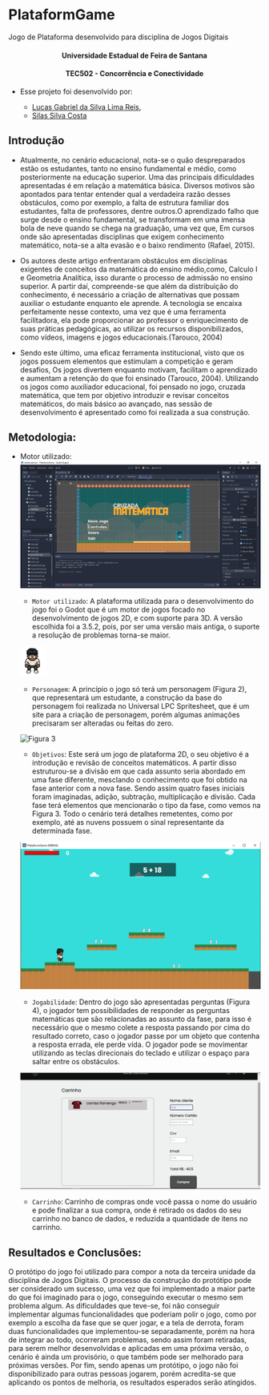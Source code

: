 # PlataformGame
Jogo de Plataforma desenvolvido para disciplina de Jogos Digitais

<p align="center">

<h4 align="center" > Universidade Estadual de Feira de Santana </h4>
<h4 align="center" >  TEC502 - Concorrência e Conectividade  </h4>
</p>


- Esse projeto foi desenvolvido por: 
    
  	- [Lucas Gabriel da Silva Lima Reis](https://github.com/lucasxgb), 
	- [Silas Silva Costa](https://github.com/silas-silva)


## Introdução

- Atualmente, no cenário educacional, nota-se o quão despreparados estão os estudantes, tanto no ensino fundamental e médio, como posteriormente na educação superior. Uma das principais dificuldades apresentadas é em relação a matemática básica. Diversos motivos são apontados para tentar entender qual a verdadeira razão desses obstáculos, como por exemplo, a falta de estrutura familiar dos estudantes, falta de professores, dentre outros.O aprendizado falho que surge desde o ensino fundamental, se transformam em uma imensa bola de neve quando se chega na graduação, uma vez que, Em cursos onde são apresentadas disciplinas que exigem conhecimento matemático, nota-se a alta evasão e o baixo rendimento (Rafael, 2015).

- Os autores deste artigo enfrentaram obstáculos em disciplinas exigentes de conceitos da matemática do ensino médio,como, Calculo I e Geometria Analítica, isso durante o processo de admissão no ensino superior. A partir daí, compreende-se que além da distribuição do conhecimento, é necessário a criação de alternativas que possam auxiliar o estudante enquanto ele aprende. A tecnologia se encaixa perfeitamente nesse contexto, uma vez que é uma ferramenta facilitadora, ela pode proporcionar ao professor o enriquecimento de suas práticas pedagógicas, ao utilizar os recursos disponibilizados, como vídeos, imagens e jogos educacionais.(Tarouco, 2004)

- Sendo este último, uma eficaz ferramenta institucional, visto que os jogos possuem elementos que estimulam a competição e geram desafios, Os jogos divertem enquanto motivam, facilitam o aprendizado e aumentam a retenção do que foi ensinado (Tarouco, 2004). Utilizando os jogos como auxiliador educacional, foi pensado no jogo, cruzada matemática, que tem por objetivo introduzir e revisar conceitos matemáticos, do mais básico ao avançado, nas sessão de desenvolvimento é apresentado como foi realizada a sua construção.



## Metodologia:


- Motor utilizado:
	![Motor utilizado](https://github.com/lucasxgb/PlataformGame/blob/main/imagens/Tela%20Inicial.PNG?raw=true)
	- `Motor utilizado`: A plataforma utilizada para o desenvolvimento do jogo foi o Godot que é um motor de jogos focado no desenvolvimento de jogos 2D, e com suporte para 3D. A versão escolhida foi a 3.5.2, pois, por ser uma versão mais antiga, o suporte a resolução de problemas torna-se maior.

	![Personagem](https://github.com/lucasxgb/PlataformGame/blob/main/imagens/pp.png)
	- `Personagem`: A princípio o jogo só terá um personagem (Figura 2), que representará um estudante, a construção da base do personagem foi realizada no Universal LPC Spritesheet, que é um site para a criação de personagem, porém algumas animações precisaram ser alteradas ou feitas do zero. 


	![Figura 3](https://github.com/lucasxgb/PlataformGame/blob/main/imagens/pe%C3%A7as.png)
	- `Objetivos`: Este será um jogo de plataforma 2D, o seu objetivo é a introdução e revisão de conceitos matemáticos. A partir disso estruturou-se a divisão em que cada assunto seria abordado em uma fase diferente, mesclando o conhecimento que foi obtido na fase anterior com a nova fase. Sendo assim quatro fases iniciais foram imaginadas, adição, subtração, multiplicação e divisão. Cada fase terá elementos que mencionarão o tipo da fase, como vemos na Figura 3. Todo o cenário terá detalhes remetentes, como por exemplo, até as nuvens possuem o sinal representante da determinada fase.


	![Figura 4](https://github.com/lucasxgb/PlataformGame/blob/main/imagens/faseUm.PNG)
	- `Jogabilidade`: Dentro do jogo são apresentadas perguntas (Figura 4), o jogador tem possibilidades de responder as perguntas matemáticas que são relacionadas ao assunto da fase, para isso é necessário que o mesmo colete a resposta passando por cima do resultado correto, caso o jogador passe por um objeto que contenha a resposta errada, ele perde vida. O jogador pode se movimentar utilizando as teclas direcionais do teclado e utilizar o espaço para saltar entre os obstáculos.


	![Carrinho](https://github.com/lucasxgb/Marketplace_Distribuido/blob/main/View/images/tela3.png)
	- `Carrinho`: Carrinho de compras onde você passa o nome do usuário e pode finalizar a sua compra, onde é retirado os dados do seu carrinho no banco de dados, e reduzida a quantidade de itens no carrinho.



## Resultados e Conclusões:
O protótipo do jogo foi utilizado para compor a nota da terceira unidade da disciplina de Jogos Digitais. O processo da construção do protótipo pode ser considerado um sucesso, uma vez que foi implementado a maior parte do que foi imaginado para o jogo, conseguindo executar o mesmo sem problema algum.
As dificuldades que teve-se, foi não conseguir implementar algumas funcionalidades que poderiam polir o jogo, como por exemplo a escolha da fase que se quer jogar, e a tela de derrota, foram duas funcionalidades que implementou-se separadamente, porém na hora de integrar ao todo, ocorreram problemas, sendo assim foram retiradas, para serem melhor desenvolvidas e aplicadas em uma próxima versão, o cenário é ainda um provisório, o que também pode ser melhorado para próximas versões.
Por fim, sendo apenas um protótipo, o jogo não foi disponibilizado para outras pessoas jogarem, porém acredita-se que aplicando os pontos de melhoria, os resultados esperados serão atingidos.

